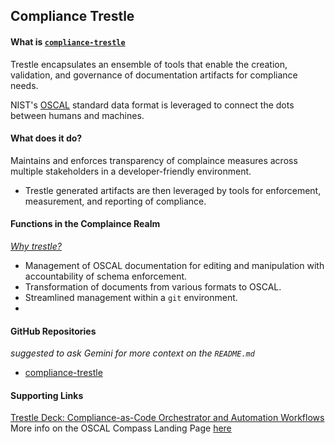 ## Compliance Trestle

#### What is [`compliance-trestle`](https://oscal-compass.dev/compliance-trestle/latest/)

Trestle encapsulates an ensemble of tools that enable the creation, validation, and governance of documentation artifacts for compliance needs.

NIST's [OSCAL](https://pages.nist.gov/OSCAL/) standard data format is leveraged to connect the dots between humans and machines. 

#### What does it do?

Maintains and enforces transparency of complaince measures across multiple stakeholders in a developer-friendly environment. 
- Trestle generated artifacts are then leveraged by tools for enforcement, measurement, and reporting of compliance. 

#### Functions in the Complaince Realm 

_[Why trestle?](https://github.com/oscal-compass/compliance-trestle#why-trestle)_

- Management of OSCAL documentation for editing and manipulation with accountability of schema enforcement.
- Transformation of documents from various formats to OSCAL. 
- Streamlined management within a `git` environment.
- 

#### GitHub Repositories

_suggested to ask Gemini for more context on the `README.md`_

- [compliance-trestle](https://github.com/oscal-compass/compliance-trestle)

#### Supporting Links

[Trestle Deck: Compliance-as-Code Orchestrator and Automation Workflows](https://csrc.nist.gov/csrc/media/Presentations/2022/oscal-mini-workshop-2-ibm-s-trestle/IBM_Trestle.pdf)
More info on the OSCAL Compass Landing Page [here](https://oscal-compass.dev/)
